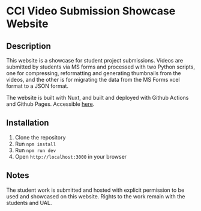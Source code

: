 # CCI Video Submission Showcase Website

## Description

This website is a showcase for student project submissions. Videos are submitted by students via MS forms and processed with two Python scripts, one for compressing, reformatting and generating thumbnails from the videos, and the other is for migrating the data from the MS Forms xcel format to a JSON format.

The website is built with Nuxt, and built and deployed with Github Actions and Github Pages. Accessible [here](https://cci.wwstwd.studio/).

## Installation

1. Clone the repository
2. Run `npm install`
3. Run `npm run dev`
4. Open `http://localhost:3000` in your browser

## Notes

The student work is submitted and hosted with explicit permission to be used and showcased on this website. Rights to the work remain with the students and UAL.
